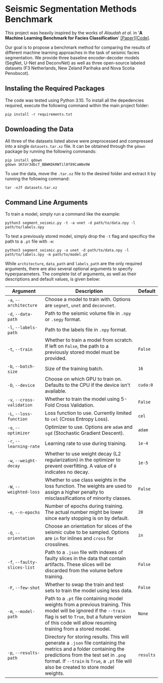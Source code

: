 # Seismic Segmentation Methods Benchmark

This project was heavily inspired by the works of *Alaudah et al.* in '**A Machine Learning Benchmark for Facies Classification**'  [[Paper]](https://arxiv.org/abs/1901.07659)[[Code]](https://github.com/yalaudah/facies_classification_benchmark).

Our goal is to propose a benchmark method for comparing the results of different machine learning approaches in the task of seismic facies segmentation. We provide three baseline encoder-decoder models (SegNet, U-Net and DeconvNet) as well as three open-source labeled datasets (F3 Netherlands, New Zeland Parihaka and Nova Scotia Penobscot).

## Instaling the Required Packages

The code was tested using Python 3.10. To install all the depedencies required, execute the following command within the main project folder:
```
pip install -r requirements.txt
```

## Downloading the Data

All three of the datasets listed above were preprocessed and compressed into a single `datasets.tar.xz` file. It can be obtained through the `gdown` package by running the following commands:

```
pip install gdown
gdown 1KtUr3dbcf_BBWKDkRWTil8f89CaW8e9W
```

To use the data, move the `.tar.xz` file to the desired folder and extract it by running the following command:

```
tar -xJf datasets.tar.xz
```

## Command Line Arguments

To train a model, simply run a command like the example:

```
python3 segment_seismic.py -t -a unet -d path/to/data.npy -l path/to/labels.npy
```

To test a previously stored model, simply drop the `-t` flag and specificy the path to a `.pt` file with `-m`:

```
python3 segment_seismic.py -a unet -d path/to/data.npy -l path/to/labels.npy -m path/to/model.pt
```

While `architecture`, `data_path` and `labels_path` are the only required arguments, there are also several optional arguments to specify hyperparameters. The complete list of arguments, as well as their descriptions and default values, is given below:

|Argument|Description|Default|
|-|-|-|
|`-a`, `--architecture`|Choose a model to train with. Options are `segnet`, `unet` and `deconvnet`.||
|`-d`, `--data-path`|Path to the seismic volume file in `.npy` or `.segy` format.||
|`-l`, `--labels-path`|Path to the labels file in `.npy` format.||
|`-t`, `--train`|Whether to train a model from scratch. If left on `False`, the path to a previously stored model must be provided.|`False`|
|`-b`, `--batch-size`|Size of the training batch.|`16`|
|`-D`, `--device`|Choose on which GPU to train on. Defaults to the CPU if the device isn't available.|`cuda:0`|
|`-v`, `--cross-validation`|Whether to train the model using 5-Fold Cross Validation.|`False`|
|`-L`, `--loss-function`|Loss function to use. Currently limited to `cel` (Cross Entropy Loss).|`cel`|
|`-o`, `--optimizer`|Optimizer to use. Options are `adam` and `sgd` (Stochastic Gradient Descent).|`adam`|
|`-r`, `--learning-rate`|Learning rate to use during training.|`1e-4`|
|`-w`, `--weight-decay`|Whether to use weight decay (L2 regularization) in the optimizer to prevent overfitting. A value of `0` indicates no decay.|`1e-5`|
|`-W`, `--weighted-loss`|Whether to use class weights in the loss function. The weights are used to assign a higher penalty to misclassifications of minority classes.|`False`|
|`-e`, `--n-epochs`|Number of epochs during training. The actual number might be lower since early stopping is on by default.|`20`|
|`-O`, `--orientation`|Choose an orientation for slices of the seismic cube to be sampled. Options are `in` for inlines and `cross` for crosslines.|`in`|
|`-f`, `--faulty-slices-list`|Path to a `.json` file with indexes of faulty slices in the data that contain artifacts. These slices will be discarded from the volume before training.|`False`|
|`-F`, `--few-shot`|Whether to swap the train and test sets to train the model using less data.|`False`|
|`-m`, `--model-path`|Path to a `.pt` file containing model weights from a previous training. This model will be ignored if the `--train` flag is set to `True`, but a future version of this code will allow resuming training from a stored model.|`None`|
|`-p`, `--results-path`|Directory for storing results. This will generate a `.json` file containing the metrics and a folder containing the predictions from the test set in `.png` format. If `--train` is `True`, a `.pt` file will also be created to store model weights.|`results`|